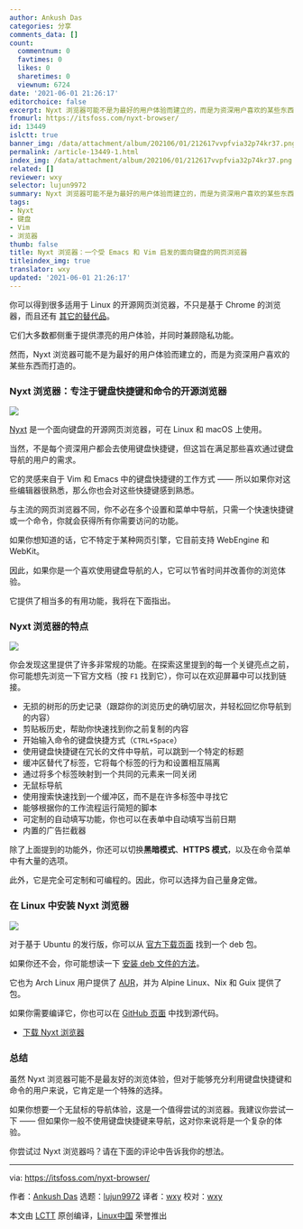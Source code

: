 ```yaml
---
author: Ankush Das
categories: 分享
comments_data: []
count:
  commentnum: 0
  favtimes: 0
  likes: 0
  sharetimes: 0
  viewnum: 6724
date: '2021-06-01 21:26:17'
editorchoice: false
excerpt: Nyxt 浏览器可能不是为最好的用户体验而建立的，而是为资深用户喜欢的某些东西而打造的。
fromurl: https://itsfoss.com/nyxt-browser/
id: 13449
islctt: true
banner_img: /data/attachment/album/202106/01/212617vvpfvia32p74kr37.png
permalink: /article-13449-1.html
index_img: /data/attachment/album/202106/01/212617vvpfvia32p74kr37.png.thumb.jpg
related: []
reviewer: wxy
selector: lujun9972
summary: Nyxt 浏览器可能不是为最好的用户体验而建立的，而是为资深用户喜欢的某些东西而打造的。
tags:
- Nyxt
- 键盘
- Vim
- 浏览器
thumb: false
title: Nyxt 浏览器：一个受 Emacs 和 Vim 启发的面向键盘的网页浏览器
titleindex_img: true
translator: wxy
updated: '2021-06-01 21:26:17'
---
```


你可以得到很多适用于 Linux 的开源网页浏览器，不只是基于 Chrome 的浏览器，而且还有 [其它的替代品](https://itsfoss.com/open-source-browsers-linux/)。


它们大多数都侧重于提供漂亮的用户体验，并同时兼顾隐私功能。


然而，Nyxt 浏览器可能不是为最好的用户体验而建立的，而是为资深用户喜欢的某些东西而打造的。


### Nyxt 浏览器：专注于键盘快捷键和命令的开源浏览器


![](/data/attachment/album/202106/01/212617vvpfvia32p74kr37.png)


[Nyxt](https://nyxt.atlas.engineer/) 是一个面向键盘的开源网页浏览器，可在 Linux 和 macOS 上使用。


当然，不是每个资深用户都会去使用键盘快捷键，但这旨在满足那些喜欢通过键盘导航的用户的需求。


它的灵感来自于 Vim 和 Emacs 中的键盘快捷键的工作方式 —— 所以如果你对这些编辑器很熟悉，那么你也会对这些快捷键感到熟悉。


与主流的网页浏览器不同，你不必在多个设置和菜单中导航，只需一个快速快捷键或一个命令，你就会获得所有你需要访问的功能。


如果你想知道的话，它不特定于某种网页引擎，它目前支持 WebEngine 和 WebKit。


因此，如果你是一个喜欢使用键盘导航的人，它可以节省时间并改善你的浏览体验。


它提供了相当多的有用功能，我将在下面指出。


### Nyxt 浏览器的特点


![](/data/attachment/album/202106/01/212618zlil2xghawobixao.png)


你会发现这里提供了许多非常规的功能。在探索这里提到的每一个关键亮点之前，你可能想先浏览一下官方文档（按 `F1` 找到它），你可以在欢迎屏幕中可以找到链接。


* 无损的树形的历史记录（跟踪你的浏览历史的确切层次，并轻松回忆你导航到的内容）
* 剪贴板历史，帮助你快速找到你之前复制的内容
* 开始输入命令的键盘快捷方式（`CTRL+Space`）
* 使用键盘快捷键在冗长的文件中导航，可以跳到一个特定的标题
* 缓冲区替代了标签，它将每个标签的行为和设置相互隔离
* 通过将多个标签映射到一个共同的元素来一同关闭
* 无鼠标导航
* 使用搜索快速找到一个缓冲区，而不是在许多标签中寻找它
* 能够根据你的工作流程运行简短的脚本
* 可定制的自动填写功能，你也可以在表单中自动填写当前日期
* 内置的广告拦截器


除了上面提到的功能外，你还可以切换**黑暗模式**、**HTTPS 模式**，以及在命令菜单中有大量的选项。


此外，它是完全可定制和可编程的。因此，你可以选择为自己量身定做。


### 在 Linux 中安装 Nyxt 浏览器


![](/data/attachment/album/202106/01/212619zkj17sgz1ohf367s.png)


对于基于 Ubuntu 的发行版，你可以从 [官方下载页面](https://nyxt.atlas.engineer/download) 找到一个 deb 包。


如果你还不会，你可能想读一下 [安装 deb 文件的方法](https://itsfoss.com/install-deb-files-ubuntu/)。


它也为 Arch Linux 用户提供了 [AUR](https://itsfoss.com/aur-arch-linux/)，并为 Alpine Linux、Nix 和 Guix 提供了包。


如果你需要编译它，你也可以在 [GitHub 页面](https://github.com/atlas-engineer/nyxt) 中找到源代码。


* [下载 Nyxt 浏览器](https://nyxt.atlas.engineer/download)


### 总结


虽然 Nyxt 浏览器可能不是最友好的浏览体验，但对于能够充分利用键盘快捷键和命令的用户来说，它肯定是一个特殊的选择。


如果你想要一个无鼠标的导航体验，这是一个值得尝试的浏览器。我建议你尝试一下 —— 但如果你一般不使用键盘快捷键来导航，这对你来说将是一个复杂的体验。


你尝试过 Nyxt 浏览器吗？请在下面的评论中告诉我你的想法。




---


via: <https://itsfoss.com/nyxt-browser/>


作者：[Ankush Das](https://itsfoss.com/author/ankush/) 选题：[lujun9972](https://github.com/lujun9972) 译者：[wxy](https://github.com/wxy) 校对：[wxy](https://github.com/wxy)


本文由 [LCTT](https://github.com/LCTT/TranslateProject) 原创编译，[Linux中国](https://linux.cn/) 荣誉推出